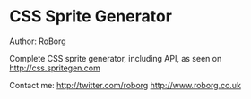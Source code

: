 CSS Sprite Generator
====================

Author: RoBorg

Complete CSS sprite generator, including API, as seen on http://css.spritegen.com

Contact me:
http://twitter.com/roborg
http://www.roborg.co.uk

